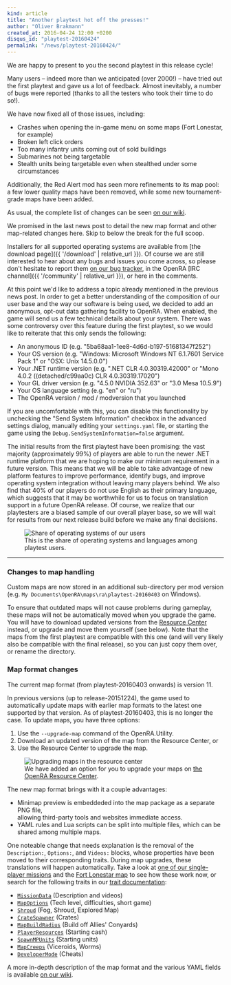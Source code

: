 ```yaml
---
kind: article
title: "Another playtest hot off the presses!"
author: "Oliver Brakmann"
created_at: 2016-04-24 12:00 +0200
disqus_id: "playtest-20160424"
permalink: "/news/playtest-20160424/"
---
```


We are happy to present to you the second playtest in this release cycle!

Many users &ndash; indeed more than we anticipated (over 2000!) &ndash; have tried out the first playtest and gave us a lot of feedback. Almost inevitably, a number of bugs were reported (thanks to all the testers who took their time to do so!).

We have now fixed all of those issues, including:

* Crashes when opening the in-game menu on some maps (Fort Lonestar, for example)
* Broken left click orders
* Too many infantry units coming out of sold buildings
* Submarines not being targetable
* Stealth units being targetable even when stealthed under some circumstances

Additionally, the Red Alert mod has seen more refinements to its map pool: a few lower quality maps have been removed, while some new tournament-grade maps have been added.

As usual, the complete list of changes can be seen [on our wiki](https://github.com/OpenRA/OpenRA/wiki/Changelog/4ad573f5615b1cdaebdd0d8c5a4c09bcb042798a).

We promised in the last news post to detail the new map format and other map-related changes here. Skip to below the break for the full scoop.

Installers for all supported operating systems are available from [the download page]({{ '/download' | relative_url }}). Of course we are still interested to hear about any bugs and issues you come across, so please don't hesitate to report them [on our bug tracker](https://bugs.openra.net), in the OpenRA [IRC channel]({{ '/community' | relative_url }}), or here in the comments.

At this point we'd like to address a topic already mentioned in the previous news post. In order to get a better understanding of the composition of our user base and the way our software is being used, we decided to add an anonymous, opt-out data gathering facility to OpenRA. When enabled, the game will send us a few technical details about your system.
There was some controversy over this feature during the first playtest, so we would like to reiterate that this only sends the following:

* An anonymous ID (e.g. "5ba68aa1-1ee8-4d6d-b197-51681347f252")
* Your OS version (e.g. "Windows: Microsoft Windows NT 6.1.7601 Service Pack 1" or "OSX: Unix 14.5.0.0")
* Your .NET runtime version (e.g. ".NET CLR 4.0.30319.42000" or "Mono 4.0.2 ((detached/c99aa0c) CLR 4.0.30319.17020")
* Your GL driver version (e.g. "4.5.0 NVIDIA 352.63" or "3.0 Mesa 10.5.9")
* Your OS language setting (e.g. "en" or "ru")
* The OpenRA version / mod / modversion that you launched

If you are uncomfortable with this, you can disable this functionality by unchecking the "Send System Information" checkbox in the advanced settings dialog, manually editing your `settings.yaml` file, or starting the game using the `Debug.SendSystemInformation=false` argument.

The initial results from the first playtest have been promising: the vast majority (approximately 99%) of players are able to run the newer .NET runtime platform that we are hoping to make our minimum requirement in a future version. This means that we will be able to take advantage of new platform features to improve performance, identify bugs, and improve operating system integration without leaving many players behind. We also find that 40% of our players do not use English as their primary language, which suggests that it may be worthwhile for us to focus on translation support in a future OpenRA release. Of course, we realize that our playtesters are a biased sample of our overall player base, so we will wait for results from our next release build before we make any final decisions.

<figure>
  <img src="{{ '/images/news/20160424-os-shares.png' | relative_url }}" alt="Share of operating systems of our users" />
  <figcaption>This is the share of operating systems and languages among playtest users.</figcaption>
</figure>

<hr />

### Changes to map handling

Custom maps are now stored in an additional sub-directory per mod version (e.g. `My Documents\OpenRA\maps\ra\playtest-20160403` on Windows).

To ensure that outdated maps will not cause problems during gameplay, these maps will not be automatically moved when you upgrade the game. You will have to download updated versions from the [Resource Center](https://resource.openra.net) instead, or upgrade and move them yourself (see below). Note that the maps from the first playtest are compatible with this one (and will very likely also be compatible with the final release), so you can just copy them over, or rename the directory. 

### Map format changes

The current map format (from playtest-20160403 onwards) is version 11.

In previous versions (up to release-20151224), the game used to automatically update maps with earlier map formats to the latest one supported by that version. As of playtest-20160403, this is no longer the case. To update maps, you have three options:

1. Use the `--upgrade-map` command of the OpenRA.Utility.
2. Download an updated version of the map from the Resource Center, or
3. Use the Resource Center to upgrade the map.

<figure>
  <img src="{{ '/images/news/20160403-web-resource-center-map-upgrade.png' | relative_url }}" alt="Upgrading maps in the resource center" />
  <figcaption>We have added an option for you to upgrade your maps on <a href="https://resource.openra.net">the OpenRA Resource Center</a>.</figcaption>
</figure>

The new map format brings with it a couple advantages:

* Minimap preview is embeddeded into the map package as a separate PNG file,<br/>allowing third-party tools and websites immediate access.
* YAML rules and Lua scripts can be split into multiple files, which can be shared among multiple maps.

One noteable change that needs explanation is the removal of the `Description:`, `Options:`, and `Videos:` blocks, whose properties have been moved to their corresponding traits. During map upgrades, these translations will happen automatically. Take a look at [one of our single-player missions](https://github.com/OpenRA/OpenRA/blob/playtest-20160403/mods/ra/maps/allies-01) and the [Fort Lonestar map](https://github.com/OpenRA/OpenRA/blob/playtest-20160403/mods/ra/maps/fort-lonestar) to see how these work now, or search for the following traits in our [trait documentation](https://wiki.openra.net/Traits%20(Playtest)):

* [`MissionData`](https://github.com/OpenRA/OpenRA/wiki/Traits%20%28playtest%29#missiondata) (Description and videos)
* [`MapOptions`](https://github.com/OpenRA/OpenRA/wiki/Traits%20%28playtest%29#mapoptions) (Tech level, difficulties, short game)
* [`Shroud`](https://github.com/OpenRA/OpenRA/wiki/Traits%20%28playtest%29#shroud) (Fog, Shroud, Explored Map)
* [`CrateSpawner`](https://github.com/OpenRA/OpenRA/wiki/Traits%20%28playtest%29#cratespawner) (Crates)
* [`MapBuildRadius`](https://github.com/OpenRA/OpenRA/wiki/Traits%20%28playtest%29#mapbuildradius) (Build off Allies' Conyards)
* [`PlayerResources`](https://github.com/OpenRA/OpenRA/wiki/Traits%20%28playtest%29#playerresources) (Starting cash)
* [`SpawnMPUnits`](https://github.com/OpenRA/OpenRA/wiki/Traits%20%28playtest%29#spawnmpunits) (Starting units)
* [`MapCreeps`](https://github.com/OpenRA/OpenRA/wiki/Traits%20%28playtest%29#mapcreeps) (Viceroids, Worms)
* [`DeveloperMode`](https://github.com/OpenRA/OpenRA/wiki/Traits%20%28playtest%29#developermode) (Cheats)

A more in-depth description of the map format and the various YAML fields is available [on our wiki](https://wiki.openra.net/Map-Format).


